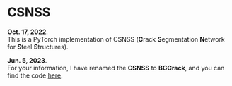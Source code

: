 # CSNSS
**Oct. 17, 2022**.  
This is a PyTorch implementation of CSNSS (**C**rack **S**egmentation **N**etwork for **S**teel **S**tructures).


**Jun. 5, 2023**.  
For your information, I have renamed the **CSNSS** to **BGCrack**, and you can find the code [here](https://github.com/hzlbbfrog/BGCrack).

